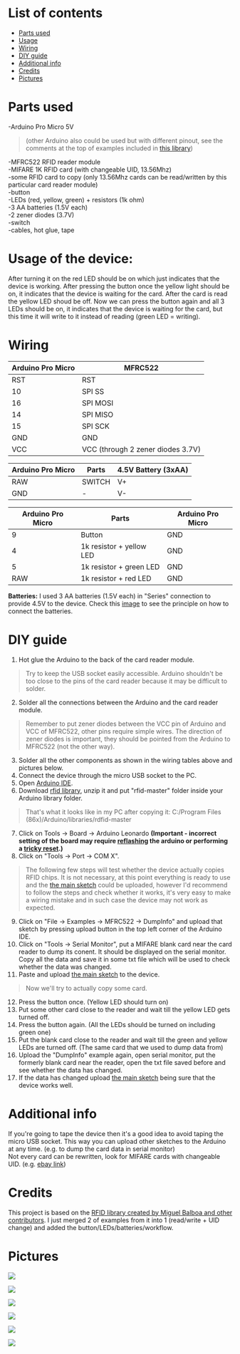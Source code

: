 # List of contents
* [Parts used](#parts-used)  
* [Usage](#usage-of-the-device)  
* [Wiring](#wiring)  
* [DIY guide](#diy-guide)  
* [Additional info](#additional-info)  
* [Credits](#credits) 
* [Pictures](#pictures)

# Parts used 
-Arduino Pro Micro 5V 
> (other Arduino also could be used but with different pinout, see the comments at the top of examples included in [this library](https://github.com/miguelbalboa/rfid/))

-MFRC522 RFID reader module  
-MIFARE 1K RFID card (with changeable UID, 13.56Mhz)  
-some RFID card to copy (only 13.56Mhz cards can be read/written by this particular card reader module)  
-button  
-LEDs (red, yellow, green) + resistors (1k ohm)  
-3 AA batteries (1.5V each)  
-2 zener diodes (3.7V)  
-switch  
-cables, hot glue, tape  


# Usage of the device:    
After turning it on the red LED should be on which just indicates that the device is working. After pressing the button once the yellow light should be on, it indicates that the device is waiting for the card. After the card is read the yellow LED shoud be off. Now we can press the button again and all 3 LEDs should be on, it indicates that the device is waiting for the card, but this time it will write to it instead of reading (green LED = writing).

# Wiring

| Arduino Pro Micro | MFRC522 |
| --- | --- |
| RST | RST |
| 10 | SPI SS |
| 16 | SPI MOSI |
| 14 | SPI MISO |
| 15 | SPI SCK |
| GND | GND |
| VCC | VCC (through 2 zener diodes 3.7V) |

| Arduino Pro Micro | Parts | 4.5V Battery (3xAA) |
| --- | --- | --- |
| RAW | SWITCH | V+ |
| GND | - | V- |

| Arduino Pro Micro | Parts | Arduino Pro Micro |
| --- | --- | --- |
| 9 | Button | GND |
| 4 | 1k resistor + yellow LED | GND |
| 5 | 1k resistor + green LED | GND |
| RAW | 1k resistor + red LED | GND |

**Batteries:**
I used 3 AA batteries (1.5V each) in "Series" connection to provide 4.5V to the device. Check this [image](http://www.12voltbattery.info/images/content/batteryWireDiagram.jpg) to see the principle on how to connect the batteries.

# DIY guide
1. Hot glue the Arduino to the back of the card reader module.   
> Try to keep the USB socket easily accessible. Arduino shouldn't be too close to the pins of the card reader because it may be difficult to solder.   
2. Solder all the connections between the Arduino and the card reader module.  
> Remember to put zener diodes between the VCC pin of Arduino and VCC of MFRC522, other pins require simple wires. The direction of zener diodes is important, they should be pointed from the Arduino to MFRC522 (not the other way).  
3. Solder all the other components as shown in the wiring tables above and pictures below.  
4. Connect the device through the micro USB socket to the PC.  
5. Open [Arduino IDE](https://www.arduino.cc/en/Main/Software). 
6. Download [rfid library](https://github.com/miguelbalboa/rfid/), unzip it and put "rfid-master" folder inside your Arduino library folder.
> That's what it looks like in my PC after copying it: C:/Program Files (86x)/Arduino/libraries/rdfid-master  
7. Click on Tools -> Board -> Arduino Leonardo **(Important - incorrect setting of the board may require [reflashing](http://forum.arduino.cc/index.php?topic=376079.0) the arduino or performing a [tricky reset](https://www.youtube.com/watch?v=dFQHXm1y5Io).)** 
8. Click on "Tools -> Port -> COM X".  
> The following few steps will test whether the device actually copies RFID chips. It is not necessary, at this point everything is ready to use and the [the main sketch](https://github.com/michalmonday/RFID-cloner/blob/master/RFID-Cloner_withUID/RFID-Cloner_withUID.ino) could be uploaded, however I'd recommend to follow the steps and check whether it works, it's very easy to make a wiring mistake and in such case the device may not work as expected.
9. Click on "File -> Examples -> MFRC522 -> DumpInfo" and upload that sketch by pressing upload button in the top left corner of the Arduino IDE.
10. Click on "Tools -> Serial Monitor", put a MIFARE blank card near the card reader to dump its conent. It should be displayed on the serial monitor. Copy all the data and save it in some txt file which will be used to check whether the data was changed.
11. Paste and upload [the main sketch](https://github.com/michalmonday/RFID-cloner/blob/master/RFID-Cloner_withUID/RFID-Cloner_withUID.ino) to the device.
> Now we'll try to actually copy some card.
12. Press the button once. (Yellow LED should turn on)
13. Put some other card close to the reader and wait till the yellow LED gets turned off.
14. Press the button again. (All the LEDs should be turned on including green one)
15. Put the blank card close to the reader and wait till the green and yellow LEDs are turned off. (The same card that we used to dump data from)
16. Upload the "DumpInfo" example again, open serial monitor, put the formerly blank card near the reader, open the txt file saved before and see whether the data has changed.
17. If the data has changed upload [the main sketch](https://github.com/michalmonday/RFID-cloner/blob/master/RFID-Cloner_withUID/RFID-Cloner_withUID.ino) being sure that the device works well.


# Additional info
If you're going to tape the device then it's a good idea to avoid taping the micro USB socket. This way you can upload other sketches to the Arduino at any time. (e.g. to dump the card data in serial monitor)  
Not every card can be rewritten, look for MIFARE cards with changeable UID. (e.g. [ebay link](https://www.ebay.co.uk/p/X-1-UID-Card-Changeable-With-Phone-0-Sector-0-Block-Rewritable-M1-IC-Card-UK/))

# Credits
This project is based on the [RFID library created by Miguel Balboa and other contributors](https://github.com/miguelbalboa/rfid/). I just merged 2 of examples from it into 1 (read/write + UID change) and added the button/LEDs/batteries/workflow.


# Pictures
![](http://i.imgur.com/2quL1nI.jpg)

![](http://i.imgur.com/0yQ4qv6.jpg)

![](http://i.imgur.com/dUufcMI.jpg)

![](http://i.imgur.com/UOkyO0h.jpg)

![](http://i.imgur.com/Wjc0GS5.jpg)

![](http://i.imgur.com/BFMD5n7.jpg)


